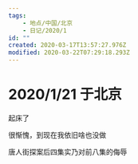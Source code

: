 ```yaml
---
tags:
    - 地点/中国/北京
    - 日记/2020/1
id: ""
created: 2020-03-17T13:57:27.976Z
modified: 2020-03-22T07:29:18.293Z
---
```


# 2020/1/21 于北京

<!-- @timer "date":"Tue Jan 21 2020 09:09:43 GMT+0800 (CST)" -->

起床了

<!-- @timer "date":"Tue Jan 21 2020 15:05:38 GMT+0800 (CST)","duration":"about 6 hours" -->

很惭愧，到现在我依旧啥也没做

<!-- @timer "date":"Tue Jan 21 2020 21:51:02 GMT+0800 (CST)","duration":"about 7 hours" -->

唐人街探案后四集实乃对前八集的侮辱
